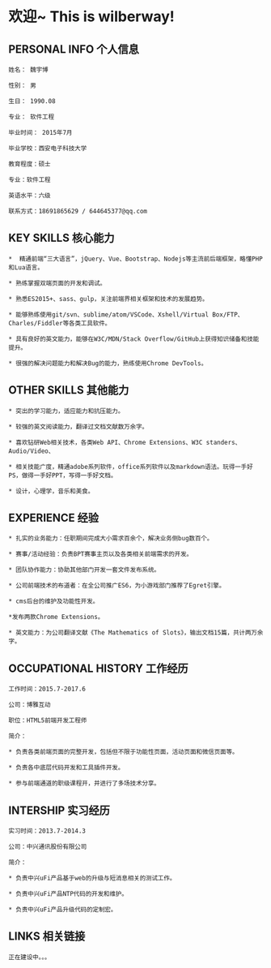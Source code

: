 
# 欢迎~ This is wilberway!

## PERSONAL INFO 个人信息 

    姓名： 魏宇博

    性别： 男

    生日： 1990.08

    专业： 软件工程

    毕业时间： 2015年7月

    毕业学校：西安电子科技大学

    教育程度：硕士

    专业：软件工程

    英语水平：六级   

    联系方式：18691865629 / 644645377@qq.com

## KEY SKILLS  核心能力

    *  精通前端“三大语言”，jQuery、Vue、Bootstrap、Nodejs等主流前后端框架，略懂PHP和Lua语言。

    * 熟练掌握双端页面的开发和调试。

    * 熟悉ES2015+、sass、gulp，关注前端界相关框架和技术的发展趋势。

    * 能够熟练使用git/svn、sublime/atom/VSCode、Xshell/Virtual Box/FTP、Charles/Fiddler等各类工具软件。

    * 具有良好的英文能力，能够在W3C/MDN/Stack Overflow/GitHub上获得知识储备和技能提升。

    * 很强的解决问题能力和解决Bug的能力，熟练使用Chrome DevTools。

## OTHER SKILLS 其他能力

    * 突出的学习能力，适应能力和抗压能力。

    * 较强的英文阅读能力，翻译过文档文献数万余字。

    * 喜欢钻研Web相关技术，各类Web API、Chrome Extensions、W3C standers、Audio/Video、

    * 相关技能广度，精通adobe系列软件，office系列软件以及markdown语法。玩得一手好PS，做得一手好PPT，写得一手好文档。

    * 设计，心理学，音乐和美食。

## EXPERIENCE 经验

    * 扎实的业务能力：任职期间完成大小需求百余个，解决业务侧bug数百个。

    * 赛事/活动经验：负责BPT赛事主页以及各类相关前端需求的开发。

    * 团队协作能力：协助其他部门开发一套文件发布系统。

    * 公司前端技术的布道者：在全公司推广ES6，为小游戏部门推荐了Egret引擎。

    * cms后台的维护及功能性开发。

    *发布两款Chrome Extensions。

    * 英文能力：为公司翻译文献《The Mathematics of Slots》，输出文档15篇，共计两万余字。

## OCCUPATIONAL HISTORY 工作经历

    工作时间：2015.7-2017.6

    公司：博雅互动

    职位：HTML5前端开发工程师

    简介：

    * 负责各类前端页面的完整开发，包括但不限于功能性页面，活动页面和微信页面等。

    * 负责各中底层代码开发和工具插件开发。

    * 参与前端通道的职级课程开，并进行了多场技术分享。


## INTERSHIP 实习经历

    实习时间：2013.7-2014.3 

    公司：中兴通讯股份有限公司 

    简介：

    * 负责中兴uFi产品基于web的升级与短消息相关的测试工作。

    * 负责中兴uFi产品NTP代码的开发和维护。 

    * 负责中兴uFi产品升级代码的定制宏。 

## LINKS 相关链接

    正在建设中。。。